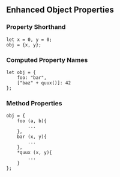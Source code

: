## Enhanced Object Properties
### Property Shorthand
    let x = 0, y = 0;
    obj = {x, y};

### Computed Property Names
    let obj = {
        foo: "bar",
        ["baz" + quux()]: 42
    };

### Method Properties
    obj = {
        foo (a, b){
            ...
        },
        bar (x, y){
            ...
        },
        *quux (x, y){
            ...
        }
    };